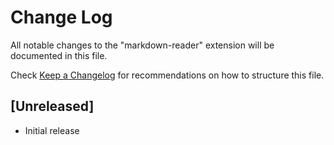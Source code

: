 # Change Log

All notable changes to the "markdown-reader" extension will be documented in this file.

Check [Keep a Changelog](http://keepachangelog.com/) for recommendations on how to structure this file.

## [Unreleased]

- Initial release